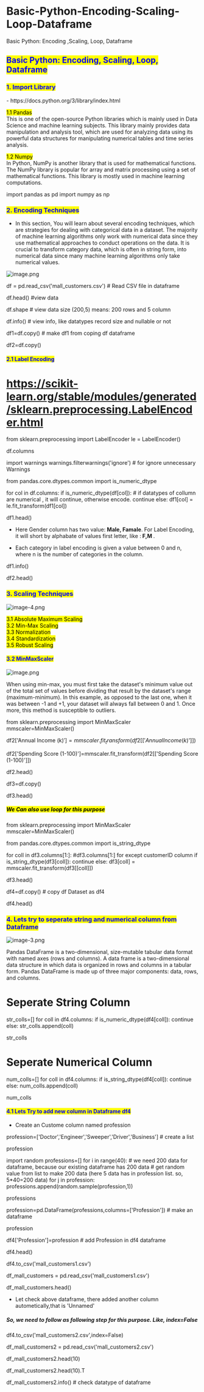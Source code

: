 # Basic-Python-Encoding-Scaling-Loop-Dataframe
Basic Python: Encoding ,Scaling, Loop, Dataframe
<h2 > <mark style="color:blue;"> Basic Python: Encoding, Scaling, Loop, Dataframe </mark></h2>

<h3 > <mark style="color:blue;">1. Import Library </mark></h3>
- https://docs.python.org/3/library/index.html

<p><mark>1.1 Pandas</br></mark>
This is one of the open-source Python libraries which is mainly used in Data Science and machine learning subjects. This library mainly provides data manipulation and analysis tool, which are used for analyzing data using its powerful data structures for manipulating numerical tables and time series analysis.</p>

<p><mark>1.2 Numpy</br></mark>
In Python, NumPy is another library that is used for mathematical functions. The NumPy library is popular for array and matrix processing using a set of mathematical functions.  This library is mostly used in machine learning computations.</p>

import pandas as pd
import numpy as np

<h3 > <mark style="color:blue;">2. Encoding Techniques</mark></h3>

- <p> In this section, You will learn about several encoding techniques, which are strategies for dealing with categorical data in a dataset. The majority of machine learning algorithms only work with numerical data since they use mathematical approaches to conduct operations on the data. It is crucial to transform category data, which is often in string form, into numerical data since many machine learning algorithms only take numerical values.</strong></p>

![image.png](attachment:image.png)

df = pd.read_csv('mall_customers.csv') # Read CSV file in dataframe

df.head() #view data

df.shape # view data size (200,5) means: 200 rows and 5 column

df.info() # view info, like datatypes record size and nullable or not

df1=df.copy() # make df1 from coping df dataframe

df2=df.copy()

<h4 > <mark style="color:blue;">2.1 Label Encoding</mark></h4>

# https://scikit-learn.org/stable/modules/generated/sklearn.preprocessing.LabelEncoder.html
from sklearn.preprocessing import LabelEncoder
le = LabelEncoder()

df.columns 

import warnings 
warnings.filterwarnings('ignore')  # for ignore unnecessary Warnings

from pandas.core.dtypes.common import is_numeric_dtype

for col in df.columns:
    if is_numeric_dtype(df[col]): # if datatypes of collumn are numerical , it will continue, otherwise encode.
        continue
    else:
        df1[col] = le.fit_transform(df1[col])


df1.head()

- <p> Here Gender column has two value: <b>Male, Famale</b>. For Label Encoding, it will short by alphabate of values first letter, like :<b> F,M </b>.</br>
- Each category in label encoding is given a value between 0 and n, where n is the number of categories in the column.</p>

df1.info()

df2.head()

<h3 > <mark style="color:blue;">3. Scaling Techniques</mark></h3>

![image-4.png](attachment:image-4.png)

<mark> 3.1 Absolute Maximum Scaling</mark> </br>
<mark> 3.2 Min-Max Scaling</mark></br>
<mark> 3.3 Normalization</mark></br>
<mark> 3.4 Standardization</mark></br>
<mark> 3.5 Robust Scaling </mark>

<h4 > <mark style="color:blue;">3.2 MinMaxScaler</mark></h4>

![image.png](attachment:image.png)

When using min-max, you must first take the dataset's minimum value out of the total set of values before dividing that result by the dataset's range (maximum-minimum). In this example, as opposed to the last one, when it was between -1 and +1, your dataset will always fall between 0 and 1. Once more, this method is susceptible to outliers.

from sklearn.preprocessing import MinMaxScaler
mmscaler=MinMaxScaler()

df2['Annual Income (k$)']=mmscaler.fit_transform(df2[['Annual Income (k$)']])

df2['Spending Score (1-100)']=mmscaler.fit_transform(df2[['Spending Score (1-100)']])

df2.head()

df3=df.copy()

df3.head()

<h5> <mark>We Can also use loop for this purpose </mark></h5>

from sklearn.preprocessing import MinMaxScaler
mmscaler=MinMaxScaler()

from pandas.core.dtypes.common import is_string_dtype

for coll in df3.columns[1:]: #df3.columns[1:] for except customerID column
    if is_string_dtype(df3[coll]):
        continue
    else:
        df3[coll] = mmscaler.fit_transform(df3[[coll]])

df3.head()

df4=df.copy() # copy df Dataset as df4

df4.head()

<h3 > <mark style="color:blue;">4. Lets try to seperate string and numerical column from Dataframe</mark></h3>

![image-3.png](attachment:image-3.png)

Pandas DataFrame is a two-dimensional, size-mutable tabular data format with named axes (rows and columns). A data frame is a two-dimensional data structure in which data is organized in rows and columns in a tabular form. Pandas DataFrame is made up of three major components: data, rows, and columns.

# Seperate String Column
str_colls=[]
for coll in df4.columns:
    if is_numeric_dtype(df4[coll]):
        continue
    else:
        str_colls.append(coll)

str_colls

# Seperate Numerical Column
num_colls=[]
for coll in df4.columns:
    if is_string_dtype(df4[coll]):
        continue
    else:
        num_colls.append(coll)

num_colls

<h4 > <mark style="color:blue;">4.1 Lets Try to add new column in Dataframe df4</mark></h4>

 - Create an Custome column named profession

profession=['Doctor','Engineer','Sweeper','Driver','Business'] # create a list

profession

import random
professions=[]
for i in range(40):
    # we need 200 data for dataframe, because our existing dataframe has 200 data
    # get random value from list to make 200 data (here 5 data has in profession list. so, 5*40=200 data)
    for j in profession:
        professions.append(random.sample(profession,1))

professions

profession=pd.DataFrame(professions,columns=['Profession']) # make an dataframe

profession

df4['Profession']=profession # add Profession in df4 dataframe

df4.head()

df4.to_csv('mall_customers1.csv')

df_mall_customers = pd.read_csv('mall_customers1.csv')

df_mall_customers.head()

- Let check above dataframe, there added another column autometically,that is 'Unnamed'

##### So, we need to follow as following step for this purpose. Like, index=False

df4.to_csv('mall_customers2.csv',index=False)

df_mall_customers2 = pd.read_csv('mall_customers2.csv')

df_mall_customers2.head(10)

df_mall_customers2.head(10).T

df_mall_customers2.info() # check datatype of dataframe

